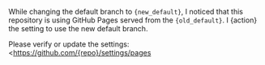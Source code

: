 While changing the default branch to `{new_default}`, I noticed that this repository is using GitHub Pages served from the `{old_default}`. I {action} the setting to use the new default branch.

Please verify or update the settings: <https://github.com/{repo}/settings/pages
